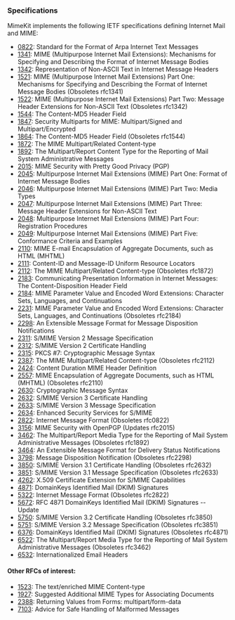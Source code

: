 ### Specifications

MimeKit implements the following IETF specifications defining Internet Mail and MIME:

* [0822](http://www.ietf.org/rfc/rfc0822.txt): Standard for the Format of Arpa Internet Text Messages
* [1341](http://www.ietf.org/rfc/rfc1341.txt): MIME (Multipurpose Internet Mail Extensions): Mechanisms for Specifying and Describing the Format of Internet Message Bodies
* [1342](http://www.ietf.org/rfc/rfc1342.txt): Representation of Non-ASCII Text in Internet Message Headers
* [1521](http://www.ietf.org/rfc/rfc1521.txt): MIME (Multipurpose Internet Mail Extensions) Part One: Mechanisms for Specifying and Describing the Format of Internet Message Bodies (Obsoletes rfc1341)
* [1522](http://www.ietf.org/rfc/rfc1522.txt): MIME (Multipurpose Internet Mail Extensions) Part Two: Message Header Extensions for Non-ASCII Text (Obsoletes rfc1342)
* [1544](http://www.ietf.org/rfc/rfc1544.txt): The Content-MD5 Header Field
* [1847](http://www.ietf.org/rfc/rfc1847.txt): Security Multiparts for MIME: Multipart/Signed and Multipart/Encrypted
* [1864](http://www.ietf.org/rfc/rfc1864.txt): The Content-MD5 Header Field (Obsoletes rfc1544)
* [1872](http://www.ietf.org/rfc/rfc1872.txt): The MIME Multipart/Related Content-type
* [1892](http://www.ietf.org/rfc/rfc1892.txt): The Multipart/Report Content Type for the Reporting of  Mail System Administrative Messages
* [2015](http://www.ietf.org/rfc/rfc2015.txt): MIME Security with Pretty Good Privacy (PGP)
* [2045](http://www.ietf.org/rfc/rfc2045.txt): Multipurpose Internet Mail Extensions (MIME) Part One: Format of Internet Message Bodies
* [2046](http://www.ietf.org/rfc/rfc2046.txt): Multipurpose Internet Mail Extensions (MIME) Part Two: Media Types
* [2047](http://www.ietf.org/rfc/rfc2047.txt): Multipurpose Internet Mail Extensions (MIME) Part Three: Message Header Extensions for Non-ASCII Text
* [2048](http://www.ietf.org/rfc/rfc2048.txt): Multipurpose Internet Mail Extensions (MIME) Part Four: Registration Procedures
* [2049](http://www.ietf.org/rfc/rfc2049.txt): Multipurpose Internet Mail Extensions (MIME) Part Five: Conformance Criteria and Examples
* [2110](http://www.ietf.org/rfc/rfc2110.txt): MIME E-mail Encapsulation of Aggregate Documents, such as HTML (MHTML)
* [2111](http://www.ietf.org/rfc/rfc2111.txt): Content-ID and Message-ID Uniform Resource Locators
* [2112](http://www.ietf.org/rfc/rfc2112.txt): The MIME Multipart/Related Content-type (Obsoletes rfc1872)
* [2183](http://www.ietf.org/rfc/rfc2183.txt): Communicating Presentation Information in Internet Messages: The Content-Disposition Header Field
* [2184](http://www.ietf.org/rfc/rfc2184.txt): MIME Parameter Value and Encoded Word Extensions: Character Sets, Languages, and Continuations
* [2231](http://www.ietf.org/rfc/rfc2231.txt): MIME Parameter Value and Encoded Word Extensions: Character Sets, Languages, and Continuations (Obsoletes rfc2184)
* [2298](http://www.ietf.org/rfc/rfc2298.txt): An Extensible Message Format for Message Disposition Notifications
* [2311](http://www.ietf.org/rfc/rfc2311.txt): S/MIME Version 2 Message Specification
* [2312](http://www.ietf.org/rfc/rfc2312.txt): S/MIME Version 2 Certificate Handling
* [2315](http://www.ietf.org/rfc/rfc2315.txt): PKCS #7: Cryptographic Message Syntax
* [2387](http://www.ietf.org/rfc/rfc2387.txt): The MIME Multipart/Related Content-type (Obsoletes rfc2112)
* [2424](http://www.ietf.org/rfc/rfc2424.txt): Content Duration MIME Header Definition
* [2557](http://www.ietf.org/rfc/rfc2557.txt): MIME Encapsulation of Aggregate Documents, such as HTML (MHTML) (Obsoletes rfc2110)
* [2630](http://www.ietf.org/rfc/rfc2630.txt): Cryptographic Message Syntax
* [2632](http://www.ietf.org/rfc/rfc2632.txt): S/MIME Version 3 Certificate Handling
* [2633](http://www.ietf.org/rfc/rfc2633.txt): S/MIME Version 3 Message Specification
* [2634](http://www.ietf.org/rfc/rfc2634.txt): Enhanced Security Services for S/MIME
* [2822](http://www.ietf.org/rfc/rfc2822.txt): Internet Message Format (Obsoletes rfc0822)
* [3156](http://www.ietf.org/rfc/rfc3156.txt): MIME Security with OpenPGP (Updates rfc2015)
* [3462](http://www.ietf.org/rfc/rfc3462.txt): The Multipart/Report Media Type for the Reporting of Mail System Administrative Messages (Obsoletes rfc1892)
* [3464](http://www.ietf.org/rfc/rfc3464.txt): An Extensible Message Format for Delivery Status Notifications
* [3798](http://www.ietf.org/rfc/rfc3798.txt): Message Disposition Notification (Obsoletes rfc2298)
* [3850](http://www.ietf.org/rfc/rfc3850.txt): S/MIME Version 3.1 Certificate Handling (Obsoletes rfc2632)
* [3851](http://www.ietf.org/rfc/rfc3851.txt): S/MIME Version 3.1 Message Specification (Obsoletes rfc2633)
* [4262](http://www.ietf.org/rfc/rfc4262.txt): X.509 Certificate Extension for S/MIME Capabilities
* [4871](http://www.ietf.org/rfc/rfc4871.txt): DomainKeys Identified Mail (DKIM) Signatures
* [5322](http://www.ietf.org/rfc/rfc5322.txt): Internet Message Format (Obsoletes rfc2822)
* [5672](http://www.ietf.org/rfc/rfc5672.txt): RFC 4871 DomainKeys Identified Mail (DKIM) Signatures -- Update
* [5750](http://www.ietf.org/rfc/rfc5750.txt): S/MIME Version 3.2 Certificate Handling (Obsoletes rfc3850)
* [5751](http://www.ietf.org/rfc/rfc5751.txt): S/MIME Version 3.2 Message Specification (Obsoletes rfc3851)
* [6376](http://www.ietf.org/rfc/rfc6376.txt): DomainKeys Identified Mail (DKIM) Signatures (Obsoletes rfc4871)
* [6522](http://www.ietf.org/rfc/rfc6522.txt): The Multipart/Report Media Type for the Reporting of Mail System Administrative Messages (Obsoletes rfc3462)
* [6532](http://www.ietf.org/rfc/rfc6532.txt): Internationalized Email Headers

#### Other RFCs of interest:

* [1523](http://www.ietf.org/rfc/rfc1523.txt): The text/enriched MIME Content-type
* [1927](http://www.ietf.org/rfc/rfc1927.txt): Suggested Additional MIME Types for Associating Documents
* [2388](http://www.ietf.org/rfc/rfc2388.txt): Returning Values from Forms: multipart/form-data
* [7103](http://www.ietf.org/rfc/rfc7103.txt): Advice for Safe Handling of Malformed Messages
